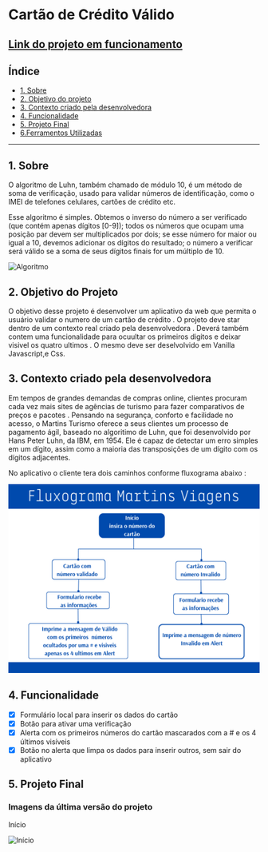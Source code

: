 # Cartão de Crédito Válido
 
## [Link do projeto em funcionamento](https://deboramds.github.io/SAP008-card-validation/src/index.html)

## Índice

* [1. Sobre ](#1-Sobre)
* [2. Objetivo do projeto](#2-Plano-do-projeto)
* [3. Contexto criado pela desenvolvedora](#3-Contexto-criado-pela-desenvolvedora)
* [4. Funcionalidade](#4-Funcionalidade)
* [5. Projeto Final](#5-Projeto-final)
* [6.Ferramentos Utilizadas](#6-Ferramentos-utilizadas)

***

## 1. Sobre 

O algoritmo de Luhn, também chamado de módulo 10, é um método de soma de verificação, usado para validar números de identificação, como o IMEI de telefones celulares, cartões de crédito etc.

Esse algoritmo é simples. Obtemos o inverso do número a ser verificado (que contém apenas dígitos [0-9]); todos os números que ocupam uma posição par devem ser multiplicados por dois; se esse número for maior ou igual a 10, devemos adicionar os dígitos do resultado; o número a verificar será válido se a soma de seus dígitos finais for um múltiplo de 10.

![Algoritmo](https://github.com/deboramds/SAP008-card-validation/blob/main/thumb.png)




## 2. Objetivo do Projeto

O objetivo desse projeto é desenvolver um aplicativo da web que permita o usuário validar o numero de um cartão de crédito . O projeto deve star dentro de um contexto real criado pela desenvolvedora . Deverá também contem uma funcionalidade para ocuultar os primeiros digitos e deixar visivel os quatro ultimos .
O mesmo deve ser deselvolvido em  Vanilla Javascript,e Css. 

## 3. Contexto criado pela desenvolvedora 

Em tempos de grandes demandas de compras online, clientes procuram cada vez mais sites de agências de turismo para fazer comparativos de preços e pacotes . Pensando na segurança, conforto e facilidade no acesso, o Martins Turismo oferece a seus clientes um processo de pagamento ágil, baseado no algoritimo de Luhn, que foi desenvolvido por Hans Peter Luhn, da IBM, em 1954. Ele é capaz de detectar um erro simples em um dígito, assim como a maioria das transposições de um dígito com os dígitos adjacentes.

No aplicativo o cliente tera dois caminhos conforme fluxograma abaixo :

![Fluxograma](https://github.com/deboramds/SAP008-card-validation/blob/main/src/imagem/fluxograma-martins-viagens.png)

## 4. Funcionalidade 

- [x] Formulário local para inserir os dados do cartão
- [x] Botão para ativar uma verificação
- [x] Alerta com os primeiros números do cartão mascarados com a # e os 4 últimos visíveis
- [x] Botão no alerta que limpa os dados para inserir outros, sem sair do aplicativo

## 5. Projeto Final

### Imagens da última versão do projeto

Início

![Início]()









